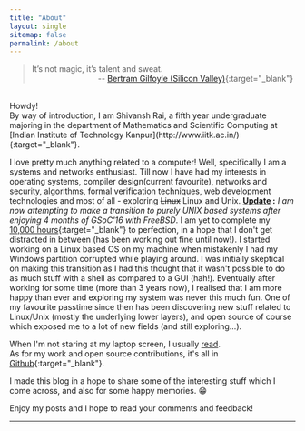 ```yaml
---
title: "About"
layout: single
sitemap: false
permalink: /about
---
```


> It’s not magic, it’s talent and sweat.<br>&emsp;&emsp;&emsp;&emsp;&emsp;&emsp;&emsp;&emsp; -- [Bertram Gilfoyle (Silicon Valley)](https://youtu.be/2-OQhot_ml0){:target="_blank"}

<br>
Howdy!<br>
By way of introduction, I am Shivansh Rai, a fifth year undergraduate majoring in the department of Mathematics and Scientific Computing at [Indian Institute of Technology Kanpur](http://www.iitk.ac.in/){:target="_blank"}.

I love pretty much anything related to a computer! Well, specifically I am a systems and networks enthusiast. Till now I have had my interests in operating systems, compiler design(current favourite), networks and security, algorithms, formal verification techniques, web development technologies and most of all - exploring ~~Linux~~ Linux and Unix. **<u>Update</u> :** _I am now attempting to make a transition to purely UNIX based systems after enjoying 4 months of GSoC'16 with FreeBSD_. I am yet to complete my [10,000 hours](http://www.wisdomgroup.com/blog/10000-hours-of-practice/){:target="_blank"} to perfection, in a hope that I don't get distracted in between (has been working out fine until now!). I started working on a Linux based OS on my machine when mistakenly I had my Windows partition corrupted while playing around. I was initially skeptical on making this transition as I had this thought that it wasn't possible to do as much stuff with a shell as compared to a GUI (hah!). Eventually after working for some time (more than 3 years now), I realised that I am more happy than ever and exploring my system was never this much fun. One of my favourite passtime since then has been discovering new stuff related to Linux/Unix (mostly the underlying lower layers), and open source of course which exposed me to a lot of new fields (and still exploring...).

When I'm not staring at my laptop screen, I usually [read](https://www.goodreads.com/shivanshrai).  
As for my work and open source contributions, it's all in [Github](https://github.com/shivansh){:target="_blank"}.

I made this blog in a hope to share some of the interesting stuff which I come across, and also for some happy memories. &#x1F601;

Enjoy my posts and I hope to read your comments and feedback!

***
